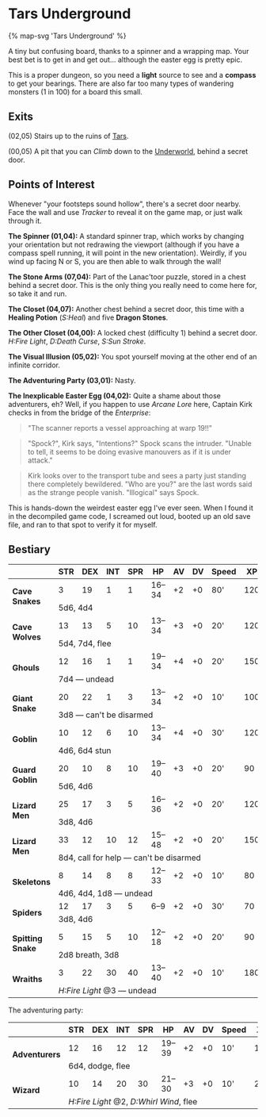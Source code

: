 # Tars Underground

{% map-svg 'Tars Underground' %}

A tiny but confusing board, thanks to a spinner and a wrapping map. Your best bet is to get in and get out... although the easter egg is pretty epic.

This is a proper dungeon, so you need a **light** source to see and a **compass** to get your bearings. There are also far too many types of wandering monsters (1 in 100) for a board this small.

## Exits

(02,05) Stairs up to the ruins of [Tars](/dragon-wars/maps/tars-ruins).

(00,05) A pit that you can *Climb* down to the [Underworld](/dragon-wars/maps/magan-underworld), behind a secret door.

## Points of Interest

Whenever "your footsteps sound hollow", there's a secret door nearby. Face the wall and use *Tracker* to reveal it on the game map, or just walk through it.

**The Spinner (01,04):** A standard spinner trap, which works by changing your orientation but not redrawing the viewport (although if you have a compass spell running, it will point in the new orientation). Weirdly, if you wind up facing N or S, you are then able to walk through the wall!

**The Stone Arms (07,04):** Part of the Lanac'toor puzzle, stored in a chest behind a secret door. This is the only thing you really need to come here for, so take it and run.

**The Closet (04,07):** Another chest behind a secret door, this time with a **Healing Potion** (*S:Heal*) and five **Dragon Stones**.

**The Other Closet (04,00):** A locked chest (difficulty 1) behind a secret door. *H:Fire Light*, *D:Death Curse*, *S:Sun Stroke*.

**The Visual Illusion (05,02):** You spot yourself moving at the other end of an infinite corridor.

**The Adventuring Party (03,01):** Nasty.

**The Inexplicable Easter Egg (04,02):** Quite a shame about those adventurers, eh? Well, if you happen to use *Arcane Lore* here, Captain Kirk checks in from the bridge of the *Enterprise*:

> "The scanner reports a vessel approaching at warp 19!!"

> "Spock?", Kirk says, "Intentions?" Spock scans the intruder. "Unable to tell, it seems to be doing evasive manouvers as if it is under attack."

> Kirk looks over to the transport tube and sees a party just standing there completely bewildered. "Who are you?" are the last words said as the strange people vanish. "Illogical" says Spock.

This is hands-down the weirdest easter egg I've ever seen. When I found it in the decompiled game code, I screamed out loud, booted up an old save file, and ran to that spot to verify it for myself.

## Bestiary

<table>
  <thead>
    <tr>
      <th></th>
      <th>STR</th>
      <th>DEX</th>
      <th>INT</th>
      <th>SPR</th>
      <th>HP</th>
      <th>AV</th>
      <th>DV</th>
      <th>Speed</th>
      <th>XP</th>
    </tr>
  </thead>
  <tbody>
    <tr>
      <td rowspan=2><b>Cave Snakes</b></td>
      <td class="c">3</td>
      <td class="c">19</td>
      <td class="c">1</td>
      <td class="c">1</td>
      <td class="c">16&ndash;34</td>
      <td class="c">+2</td>
      <td class="c">+0</td>
      <td class="c">80'</td>
      <td class="c">120</td>
    </tr><tr>
      <td colspan=9>5d6, 4d4</td>
    </tr><tr>
      <td rowspan=2><b>Cave Wolves</b></td>
      <td class="c">13</td>
      <td class="c">13</td>
      <td class="c">5</td>
      <td class="c">10</td>
      <td class="c">13&ndash;34</td>
      <td class="c">+3</td>
      <td class="c">+0</td>
      <td class="c">20'</td>
      <td class="c">120</td>
    </tr><tr>
      <td colspan=9>5d4, 7d4, flee</td>
    </tr><tr>
      <td rowspan=2><b>Ghouls</b></td>
      <td class="c">12</td>
      <td class="c">16</td>
      <td class="c">1</td>
      <td class="c">1</td>
      <td class="c">19&ndash;34</td>
      <td class="c">+4</td>
      <td class="c">+0</td>
      <td class="c">20'</td>
      <td class="c">150</td>
    </tr><tr>
      <td colspan=9>7d4 — undead</td>
    </tr><tr>
      <td rowspan=2><b>Giant Snake</b></td>
      <td class="c">20</td>
      <td class="c">22</td>
      <td class="c">1</td>
      <td class="c">3</td>
      <td class="c">13&ndash;34</td>
      <td class="c">+2</td>
      <td class="c">+0</td>
      <td class="c">10'</td>
      <td class="c">100</td>
    </tr><tr>
      <td colspan=9>3d8 — can't be disarmed</td>
    </tr><tr>
      <td rowspan=2><b>Goblin</b></td>
      <td class="c">10</td>
      <td class="c">12</td>
      <td class="c">6</td>
      <td class="c">10</td>
      <td class="c">13&ndash;34</td>
      <td class="c">+4</td>
      <td class="c">+0</td>
      <td class="c">30'</td>
      <td class="c">120</td>
    </tr><tr>
      <td colspan=9>4d6, 6d4 stun</td>
    </tr><tr>
      <td rowspan=2><b>Guard Goblin</b></td>
      <td class="c">20</td>
      <td class="c">10</td>
      <td class="c">8</td>
      <td class="c">10</td>
      <td class="c">19&ndash;40</td>
      <td class="c">+3</td>
      <td class="c">+0</td>
      <td class="c">20'</td>
      <td class="c">90</td>
    </tr><tr>
      <td colspan=9>5d6, 4d6</td>
    </tr><tr>
      <td rowspan=2><b>Lizard Men</b></td>
      <td class="c">25</td>
      <td class="c">17</td>
      <td class="c">3</td>
      <td class="c">5</td>
      <td class="c">16&ndash;36</td>
      <td class="c">+2</td>
      <td class="c">+0</td>
      <td class="c">20'</td>
      <td class="c">120</td>
    </tr><tr>
      <td colspan=9>3d8, 4d6</td>
    </tr><tr>
      <td rowspan=2><b>Lizard Men</b></td>
      <td class="c">33</td>
      <td class="c">12</td>
      <td class="c">10</td>
      <td class="c">12</td>
      <td class="c">15&ndash;48</td>
      <td class="c">+2</td>
      <td class="c">+0</td>
      <td class="c">20'</td>
      <td class="c">150</td>
    </tr><tr>
      <td colspan=9>8d4, call for help — can't be disarmed</td>
    </tr><tr>
      <td rowspan=2><b>Skeletons</b></td>
      <td class="c">8</td>
      <td class="c">14</td>
      <td class="c">8</td>
      <td class="c">8</td>
      <td class="c">12&ndash;33</td>
      <td class="c">+2</td>
      <td class="c">+0</td>
      <td class="c">10'</td>
      <td class="c">80</td>
    </tr><tr>
      <td colspan=9>4d6, 4d4, 1d8 — undead</td>
    </tr><tr>
      <td rowspan=2><b>Spiders</b></td>
      <td class="c">12</td>
      <td class="c">17</td>
      <td class="c">3</td>
      <td class="c">5</td>
      <td class="c">6&ndash;9</td>
      <td class="c">+2</td>
      <td class="c">+0</td>
      <td class="c">30'</td>
      <td class="c">70</td>
    </tr><tr>
      <td colspan=9>3d8, 4d6</td>
    </tr><tr>
      <td rowspan=2><b>Spitting Snake</b></td>
      <td class="c">5</td>
      <td class="c">15</td>
      <td class="c">5</td>
      <td class="c">10</td>
      <td class="c">12&ndash;18</td>
      <td class="c">+2</td>
      <td class="c">+0</td>
      <td class="c">20'</td>
      <td class="c">90</td>
    </tr><tr>
      <td colspan=9>2d8 breath, 3d8</td>
    </tr><tr>
      <td rowspan=2><b>Wraiths</b></td>
      <td class="c">3</td>
      <td class="c">22</td>
      <td class="c">30</td>
      <td class="c">40</td>
      <td class="c">13&ndash;40</td>
      <td class="c">+2</td>
      <td class="c">+0</td>
      <td class="c">10'</td>
      <td class="c">180</td>
    </tr><tr>
      <td colspan=9><i>H:Fire Light</i> @3 — undead</td>
    </tr>
  </tbody>
</table>

The adventuring party:

<table>
  <thead>
    <tr>
      <th></th>
      <th>STR</th>
      <th>DEX</th>
      <th>INT</th>
      <th>SPR</th>
      <th>HP</th>
      <th>AV</th>
      <th>DV</th>
      <th>Speed</th>
      <th>XP</th>
    </tr>
  </thead>
  <tbody>
    <tr>
      <td rowspan=2><b>Adventurers</b></td>
      <td class="c">12</td>
      <td class="c">16</td>
      <td class="c">12</td>
      <td class="c">12</td>
      <td class="c">19&ndash;39</td>
      <td class="c">+2</td>
      <td class="c">+0</td>
      <td class="c">10'</td>
      <td class="c">130</td>
    </tr><tr>
      <td colspan=9>6d4, dodge, flee</td>
    </tr><tr>
      <td rowspan=2><b>Wizard</b></td>
      <td class="c">10</td>
      <td class="c">14</td>
      <td class="c">20</td>
      <td class="c">30</td>
      <td class="c">21&ndash;30</td>
      <td class="c">+3</td>
      <td class="c">+0</td>
      <td class="c">10'</td>
      <td class="c">250</td>
    </tr><tr>
      <td colspan=9><i>H:Fire Light</i> @2, <i>D:Whirl Wind</i>, flee</td>
    </tr>
  </tbody>
</table>
